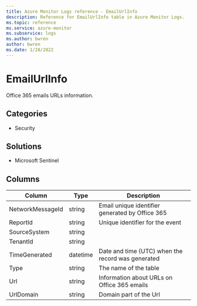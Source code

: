 ```yaml
---
title: Azure Monitor Logs reference - EmailUrlInfo
description: Reference for EmailUrlInfo table in Azure Monitor Logs.
ms.topic: reference
ms.service: azure-monitor
ms.subservice: logs
ms.author: bwren
author: bwren
ms.date: 1/28/2022
---
```


# EmailUrlInfo

 Office 365 emails URLs information.

## Categories

- Security
## Solutions

- Microsoft Sentinel




## Columns

| Column | Type | Description |
| --- | --- | --- |
| NetworkMessageId | string | Email unique identifier generated by Office 365 |
| ReportId | string | Unique identifier for the event |
| SourceSystem | string |  |
| TenantId | string |  |
| TimeGenerated | datetime | Date and time (UTC) when the record was generated |
| Type | string | The name of the table |
| Url | string | Information about URLs on Office 365 emails |
| UrlDomain | string | Domain part of the Url |
